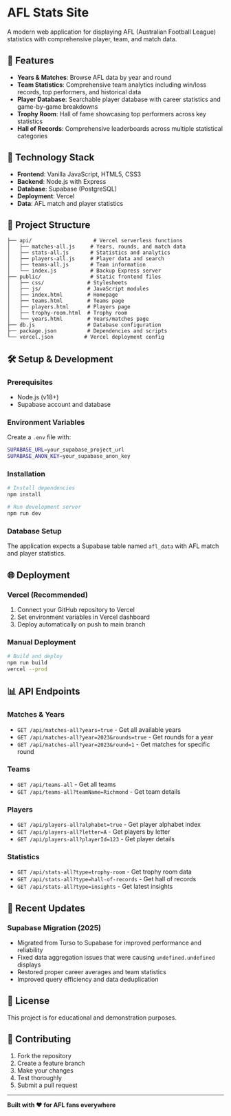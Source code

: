 # AFL Stats Site

A modern web application for displaying AFL (Australian Football League) statistics with comprehensive player, team, and match data.

## 🏈 Features

- **Years & Matches**: Browse AFL data by year and round
- **Team Statistics**: Comprehensive team analytics including win/loss records, top performers, and historical data
- **Player Database**: Searchable player database with career statistics and game-by-game breakdowns
- **Trophy Room**: Hall of fame showcasing top performers across key statistics
- **Hall of Records**: Comprehensive leaderboards across multiple statistical categories

## 🚀 Technology Stack

- **Frontend**: Vanilla JavaScript, HTML5, CSS3
- **Backend**: Node.js with Express
- **Database**: Supabase (PostgreSQL)
- **Deployment**: Vercel
- **Data**: AFL match and player statistics

## 📁 Project Structure

```
├── api/                    # Vercel serverless functions
│   ├── matches-all.js     # Years, rounds, and match data
│   ├── stats-all.js       # Statistics and analytics
│   ├── players-all.js     # Player data and search
│   ├── teams-all.js       # Team information
│   └── index.js           # Backup Express server
├── public/                # Static frontend files
│   ├── css/              # Stylesheets
│   ├── js/               # JavaScript modules
│   ├── index.html        # Homepage
│   ├── teams.html        # Teams page
│   ├── players.html      # Players page
│   ├── trophy-room.html  # Trophy room
│   └── years.html        # Years/matches page
├── db.js                 # Database configuration
├── package.json          # Dependencies and scripts
└── vercel.json          # Vercel deployment config
```

## 🛠 Setup & Development

### Prerequisites
- Node.js (v18+)
- Supabase account and database

### Environment Variables
Create a `.env` file with:
```bash
SUPABASE_URL=your_supabase_project_url
SUPABASE_ANON_KEY=your_supabase_anon_key
```

### Installation
```bash
# Install dependencies
npm install

# Run development server
npm run dev
```

### Database Setup
The application expects a Supabase table named `afl_data` with AFL match and player statistics.

## 🌐 Deployment

### Vercel (Recommended)
1. Connect your GitHub repository to Vercel
2. Set environment variables in Vercel dashboard
3. Deploy automatically on push to main branch

### Manual Deployment
```bash
# Build and deploy
npm run build
vercel --prod
```

## 📊 API Endpoints

### Matches & Years
- `GET /api/matches-all?years=true` - Get all available years
- `GET /api/matches-all?year=2023&rounds=true` - Get rounds for a year
- `GET /api/matches-all?year=2023&round=1` - Get matches for specific round

### Teams
- `GET /api/teams-all` - Get all teams
- `GET /api/teams-all?teamName=Richmond` - Get team details

### Players
- `GET /api/players-all?alphabet=true` - Get player alphabet index
- `GET /api/players-all?letter=A` - Get players by letter
- `GET /api/players-all?playerId=123` - Get player details

### Statistics
- `GET /api/stats-all?type=trophy-room` - Get trophy room data
- `GET /api/stats-all?type=hall-of-records` - Get hall of records
- `GET /api/stats-all?type=insights` - Get latest insights

## 🔧 Recent Updates

### Supabase Migration (2025)
- Migrated from Turso to Supabase for improved performance and reliability
- Fixed data aggregation issues that were causing `undefined.undefined` displays
- Restored proper career averages and team statistics
- Improved query efficiency and data deduplication

## 📝 License

This project is for educational and demonstration purposes.

## 🤝 Contributing

1. Fork the repository
2. Create a feature branch
3. Make your changes
4. Test thoroughly
5. Submit a pull request

---

**Built with ❤️ for AFL fans everywhere**